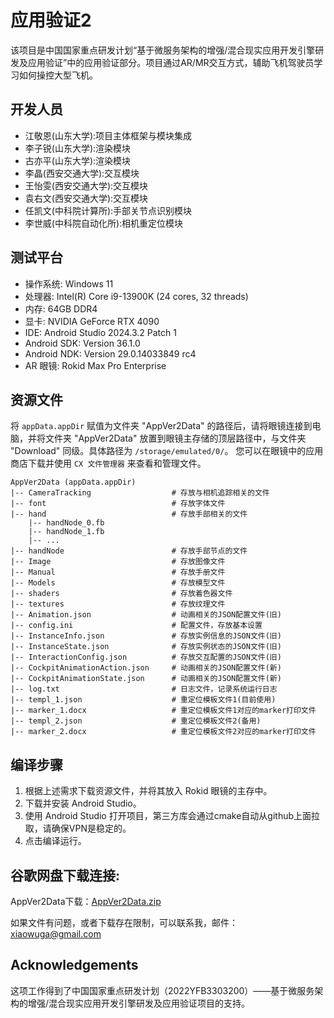 # 应用验证2
该项目是中国国家重点研发计划“基于微服务架构的增强/混合现实应用开发引擎研发及应用验证”中的应用验证部分。项目通过AR/MR交互方式，辅助飞机驾驶员学习如何操控大型飞机。

## 开发人员

- 江敬恩(山东大学):项目主体框架与模块集成
- 李子锐(山东大学):渲染模块
- 古亦平(山东大学):渲染模块
- 李晶(西安交通大学):交互模块
- 王怡雯(西安交通大学):交互模块
- 袁右文(西安交通大学):交互模块
- 任凯文(中科院计算所):手部关节点识别模块
- 李世威(中科院自动化所):相机重定位模块

## 测试平台
- 操作系统: Windows 11
- 处理器: Intel(R) Core i9-13900K (24 cores, 32 threads)
- 内存: 64GB DDR4
- 显卡: NVIDIA GeForce RTX 4090
- IDE: Android Studio 2024.3.2 Patch 1
- Android SDK: Version 36.1.0
- Android NDK: Version 29.0.14033849 rc4
- AR 眼镜: Rokid Max Pro Enterprise

## 资源文件

将 `appData.appDir` 赋值为文件夹 "AppVer2Data" 的路径后，请将眼镜连接到电脑，并将文件夹 "AppVer2Data" 放置到眼镜主存储的顶层路径中，与文件夹 "Download" 同级。具体路径为 `/storage/emulated/0/`。
您可以在眼镜中的应用商店下载并使用 `CX 文件管理器` 来查看和管理文件。

```
AppVer2Data (appData.appDir)
|-- CameraTracking                  # 存放与相机追踪相关的文件
|-- font                            # 存放字体文件
|-- hand                            # 存放手部相关的文件
    |-- handNode_0.fb
    |-- handNode_1.fb
    |-- ...
|-- handNode                        # 存放手部节点的文件
|-- Image                           # 存放图像文件
|-- Manual                          # 存放手册文件
|-- Models                          # 存放模型文件
|-- shaders                         # 存放着色器文件
|-- textures                        # 存放纹理文件
|-- Animation.json                  # 动画相关的JSON配置文件(旧)
|-- config.ini                      # 配置文件，存放基本设置
|-- InstanceInfo.json               # 存放实例信息的JSON文件(旧)
|-- InstanceState.json              # 存放实例状态的JSON文件(旧)
|-- InteractionConfig.json          # 存放交互配置的JSON文件(旧)
|-- CockpitAnimationAction.json     # 动画相关的JSON配置文件(新)
|-- CockpitAnimationState.json      # 动画相关的JSON配置文件(新)
|-- log.txt                         # 日志文件，记录系统运行日志
|-- templ_1.json                    # 重定位模板文件1(目前使用)
|-- marker_1.docx                   # 重定位模板文件1对应的marker打印文件
|-- templ_2.json                    # 重定位模板文件2(备用)
|-- marker_2.docx                   # 重定位模板文件2对应的marker打印文件
```
## 编译步骤

1. 根据上述需求下载资源文件，并将其放入 Rokid 眼镜的主存中。
2. 下载并安装 Android Studio。
3. 使用 Android Studio 打开项目，第三方库会通过cmake自动从github上面拉取，请确保VPN是稳定的。
4. 点击编译运行。


## 谷歌网盘下载连接:
AppVer2Data下载：[AppVer2Data.zip](https://drive.google.com/uc?export=download&id=1vk_Bwio-3JN8-eiqQd9wS8amkkf2D3hy)

如果文件有问题，或者下载存在限制，可以联系我，邮件：<xiaowuga@gmail.com>

## Acknowledgements
这项工作得到了中国国家重点研发计划（2022YFB3303200）——基于微服务架构的增强/混合现实应用开发引擎研发及应用验证项目的支持。
